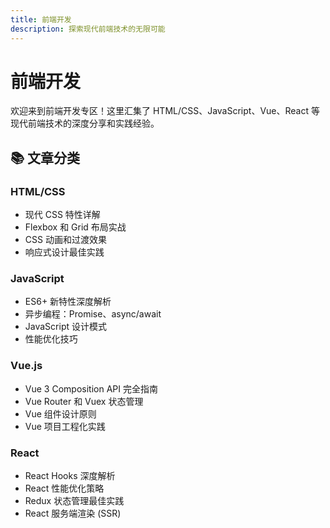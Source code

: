 ```yaml
---
title: 前端开发
description: 探索现代前端技术的无限可能
---
```


# 前端开发

欢迎来到前端开发专区！这里汇集了 HTML/CSS、JavaScript、Vue、React 等现代前端技术的深度分享和实践经验。

## 📚 文章分类

### HTML/CSS

- 现代 CSS 特性详解
- Flexbox 和 Grid 布局实战
- CSS 动画和过渡效果
- 响应式设计最佳实践

### JavaScript

- ES6+ 新特性深度解析
- 异步编程：Promise、async/await
- JavaScript 设计模式
- 性能优化技巧

### Vue.js

- Vue 3 Composition API 完全指南
- Vue Router 和 Vuex 状态管理
- Vue 组件设计原则
- Vue 项目工程化实践

### React

- React Hooks 深度解析
- React 性能优化策略
- Redux 状态管理最佳实践
- React 服务端渲染 (SSR)
